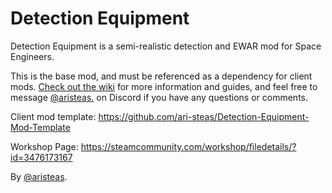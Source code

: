 # Detection Equipment

Detection Equipment is a semi-realistic detection and EWAR mod for Space Engineers.

This is the base mod, and must be referenced as a dependency for client mods. [Check out the wiki](https://github.com/ari-steas/Detection-Equipment/wiki) for more information and guides, and feel free to message [@aristeas.](https://discordapp.com/users/474302106401243171) on Discord if you have any questions or comments.

Client mod template: https://github.com/ari-steas/Detection-Equipment-Mod-Template

Workshop Page: https://steamcommunity.com/workshop/filedetails/?id=3476173167

By [@aristeas](https://github.com/ari-steas).
